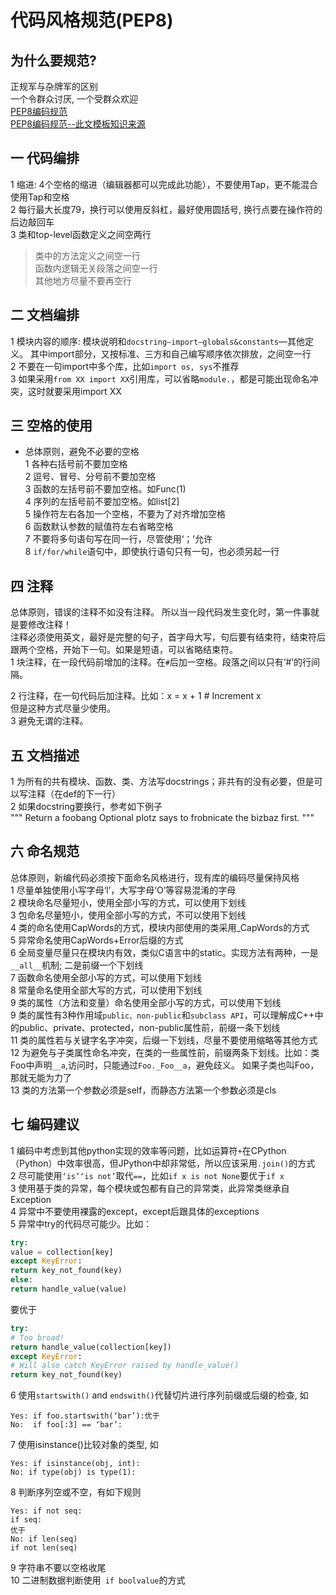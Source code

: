 代码风格规范(PEP8)
====


## 为什么要规范?  
正规军与杂牌军的区别  
一个令群众讨厌, 一个受群众欢迎  
[PEP8编码规范](https://blog.csdn.net/qq_33591055/article/details/99581791)    
[PEP8编码规范--此文模板知识来源](https://www.cnblogs.com/liangmingshen/p/9273413.html)


## 一 代码编排
1 缩进:  4个空格的缩进（编辑器都可以完成此功能），不要使用Tap，更不能混合使用Tap和空格     
2 每行最大长度79，换行可以使用反斜杠，最好使用圆括号,  换行点要在操作符的后边敲回车         
3 类和top-level函数定义之间空两行   
> 类中的方法定义之间空一行    
>  函数内逻辑无关段落之间空一行    
> 其他地方尽量不要再空行      

## 二 文档编排
1 模块内容的顺序: 模块说明和`docstring—import—globals&constants`—其他定义。 其中import部分，又按标准、三方和自己编写顺序依次排放，之间空一行     
2 不要在一句import中多个库，比如`import os, sys`不推荐         
3 如果采用`from XX import XX`引用库，可以省略`module.`，都是可能出现命名冲突，这时就要采用import XX       

## 三 空格的使用
* 总体原则，避免不必要的空格     
1 各种右括号前不要加空格          
2 逗号、冒号、分号前不要加空格          
3 函数的左括号前不要加空格。如Func(1)     
4 序列的左括号前不要加空格。如list[2]     
5 操作符左右各加一个空格，不要为了对齐增加空格     
6 函数默认参数的赋值符左右省略空格     
7 不要将多句语句写在同一行，尽管使用‘；’允许     
8 `if/for/while`语句中，即使执行语句只有一句，也必须另起一行     

## 四 注释
总体原则，错误的注释不如没有注释。 所以当一段代码发生变化时，第一件事就是要修改注释！     
注释必须使用英文，最好是完整的句子，首字母大写，句后要有结束符，结束符后跟两个空格，开始下一句。如果是短语，可以省略结束符。     
1 块注释，在一段代码前增加的注释。在`#`后加一空格。段落之间以只有‘#’的行间隔。     

2 行注释，在一句代码后加注释。比如：x = x + 1 # Increment x     
但是这种方式尽量少使用。     
3 避免无谓的注释。     

## 五 文档描述     
1 为所有的共有模块、函数、类、方法写docstrings；非共有的没有必要，但是可以写注释（在def的下一行）     
2 如果docstring要换行，参考如下例子     
"""
Return a foobang
Optional plotz says to frobnicate the bizbaz first.
"""
## 六 命名规范     
总体原则，新编代码必须按下面命名风格进行，现有库的编码尽量保持风格      
1 尽量单独使用小写字母‘l’，大写字母‘O’等容易混淆的字母      
2 模块命名尽量短小，使用全部小写的方式，可以使用下划线        
3 包命名尽量短小，使用全部小写的方式，不可以使用下划线     
4 类的命名使用CapWords的方式，模块内部使用的类采用_CapWords的方式      
5 异常命名使用CapWords+Error后缀的方式        
6 全局变量尽量只在模块内有效，类似C语言中的static。实现方法有两种，一是`__all__`机制; 二是前缀一个下划线  
7 函数命名使用全部小写的方式，可以使用下划线       
8 常量命名使用全部大写的方式，可以使用下划线       
9 类的属性（方法和变量）命名使用全部小写的方式，可以使用下划线      
9 类的属性有3种作用域`public、non-public`和`subclass API`，可以理解成C++中的public、private、protected，non-public属性前，前缀一条下划线       
11 类的属性若与关键字名字冲突，后缀一下划线，尽量不要使用缩略等其他方式      
12 为避免与子类属性命名冲突，在类的一些属性前，前缀两条下划线。比如：类Foo中声明`__a`,访问时，只能通过`Foo._Foo__a`，避免歧义。  如果子类也叫Foo，那就无能为力了          
13 类的方法第一个参数必须是self，而静态方法第一个参数必须是cls   

## 七 编码建议
1 编码中考虑到其他python实现的效率等问题，比如运算符`+`在CPython（Python）中效率很高，但JPython中却非常低，所以应该采用`.join()`的方式     
2 尽可能使用`‘is’‘is not’`取代`==`，比如`if x is not None`要优于`if x`       
3 使用基于类的异常，每个模块或包都有自己的异常类，此异常类继承自Exception      
4 异常中不要使用裸露的except，except后跟具体的exceptions     
5 异常中try的代码尽可能少。比如：     
```Python
try:
value = collection[key]
except KeyError:
return key_not_found(key)
else:
return handle_value(value)
```
要优于     
```Python
try:
# Too broad!
return handle_value(collection[key])
except KeyError:
# Will also catch KeyError raised by handle_value()
return key_not_found(key)
```

6 使用`startswith()` and `endswith()`代替切片进行序列前缀或后缀的检查, 如     
```
Yes: if foo.startswith(‘bar’):优于
No:  if foo[:3] == ‘bar’:
```

7 使用isinstance()比较对象的类型, 如     
```
Yes: if isinstance(obj, int):  
No: if type(obj) is type(1):
```
8 判断序列空或不空，有如下规则     
```
Yes: if not seq:
if seq:
优于
No: if len(seq)
if not len(seq)
```
9 字符串不要以空格收尾       
10 二进制数据判断使用` if boolvalue`的方式         
